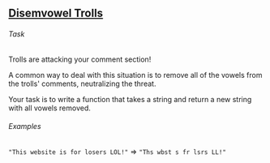 ## <a href="https://www.codewars.com/kata/disemvowel-trolls">Disemvowel Trolls</a>

###### Task
Trolls are attacking your comment section!

A common way to deal with this situation is to remove all of the vowels from the trolls' comments, neutralizing the threat.

Your task is to write a function that takes a string and return a new string with all vowels removed.

###### Examples
`"This website is for losers LOL!"` => `"Ths wbst s fr lsrs LL!"`
